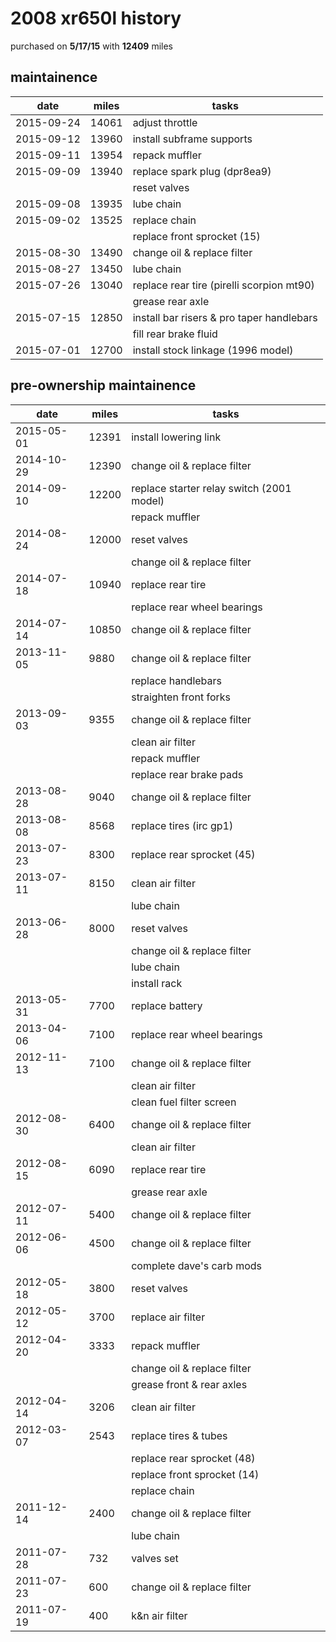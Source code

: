 # 2008 xr650l history

purchased on **5/17/15** with **12409** miles


## maintainence

date        | miles | tasks
------------|-------|---------
2015-09-24  | 14061 | adjust throttle
2015-09-12  | 13960 | install subframe supports
2015-09-11  | 13954 | repack muffler
2015-09-09  | 13940 | replace spark plug (dpr8ea9)
            |       | reset valves
2015-09-08  | 13935 | lube chain
2015-09-02  | 13525 | replace chain
            |       | replace front sprocket (15)
2015-08-30  | 13490 | change oil & replace filter
2015-08-27  | 13450 | lube chain
2015-07-26  | 13040 | replace rear tire (pirelli scorpion mt90)
            |       | grease rear axle
2015-07-15  | 12850 | install bar risers & pro taper handlebars
            |       | fill rear brake fluid
2015-07-01  | 12700 | install stock linkage (1996 model)

## pre-ownership maintainence

date        | miles | tasks
------------|-------|---------
2015-05-01  | 12391 | install lowering link
2014-10-29  | 12390 | change oil & replace filter
2014-09-10  | 12200 | replace starter relay switch (2001 model)
            |       | repack muffler
2014-08-24  | 12000 | reset valves
            |       | change oil & replace filter
2014-07-18  | 10940 | replace rear tire
            |       | replace rear wheel bearings
2014-07-14  | 10850 | change oil & replace filter
2013-11-05  |  9880 | change oil & replace filter
            |       | replace handlebars
            |       | straighten front forks
2013-09-03  |  9355 | change oil & replace filter
            |       | clean air filter
            |       | repack muffler
            |       | replace rear brake pads
2013-08-28  |  9040 | change oil & replace filter
2013-08-08  |  8568 | replace tires (irc gp1)
2013-07-23  |  8300 | replace rear sprocket (45)
2013-07-11  |  8150 | clean air filter
            |       | lube chain
2013-06-28  |  8000 | reset valves
            |       | change oil & replace filter
            |       | lube chain
            |       | install rack
2013-05-31  |  7700 | replace battery
2013-04-06  |  7100 | replace rear wheel bearings
2012-11-13  |  7100 | change oil & replace filter
            |       | clean air filter
            |       | clean fuel filter screen
2012-08-30  |  6400 | change oil & replace filter
            |       | clean air filter
2012-08-15  |  6090 | replace rear tire
            |       | grease rear axle
2012-07-11  |  5400 | change oil & replace filter
2012-06-06  |  4500 | change oil & replace filter
            |       | complete dave's carb mods
2012-05-18  |  3800 | reset valves
2012-05-12  |  3700 | replace air filter
2012-04-20  |  3333 | repack muffler
            |       | change oil & replace filter
            |       | grease front & rear axles
2012-04-14  |  3206 | clean air filter
2012-03-07  |  2543 | replace tires & tubes
            |       | replace rear sprocket (48)
            |       | replace front sprocket (14)
            |       | replace chain
2011-12-14  |  2400 | change oil & replace filter
            |       | lube chain
2011-07-28  |   732 | valves set
2011-07-23  |   600 | change oil & replace filter
2011-07-19  |   400 | k&n air filter
